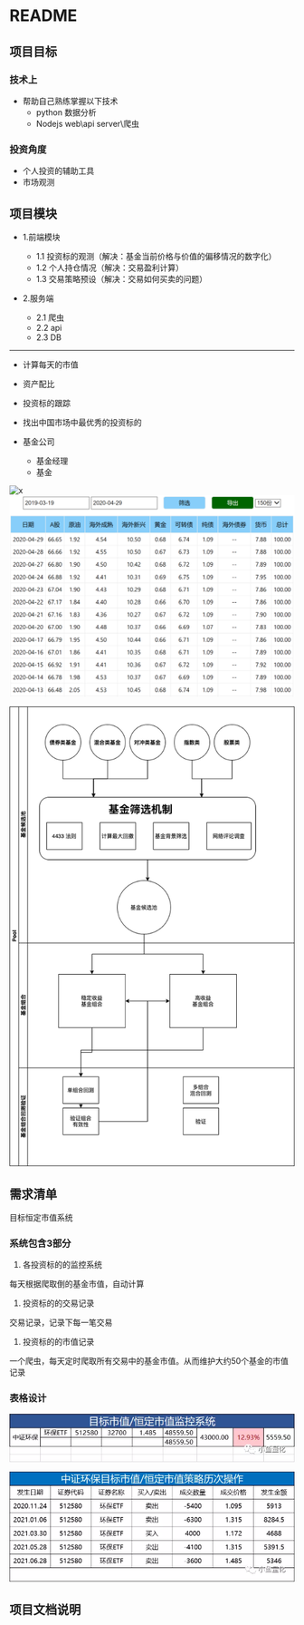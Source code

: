 # README

## 项目目标

### 技术上

- 帮助自己熟练掌握以下技术
  - python 数据分析
  - Nodejs web\api server\爬虫

### 投资角度

- 个人投资的辅助工具
- 市场观测

## 项目模块

- 1.前端模块
  - 1.1 投资标的观测（解决：基金当前价格与价值的偏移情况的数字化）
  - 1.2 个人持仓情况（解决：交易盈利计算）
  - 1.3 交易策略预设（解决：交易如何买卖的问题）

- 2.服务端
  - 2.1 爬虫
  - 2.2 api
  - 2.3 DB

----
  - 计算每天的市值
  - 资产配比
  - 投资标的跟踪


- 找出中国市场中最优秀的投资标的

- 基金公司
  - 基金经理
  - 基金




![x](https://raw.githubusercontent.com/tongweizj/MaxNotes_Img/main/img/ggf-1.png)
![image-20210226122359483](img/image-20210226122359483.png)

![蓝图](img/%E8%93%9D%E5%9B%BE.png)

## 需求清单

目标恒定市值系统

### 系统包含3部分

1. 各投资标的的监控系统

每天根据爬取倒的基金市值，自动计算

1. 投资标的的交易记录

交易记录，记录下每一笔交易

1. 投资标的的市值记录

一个爬虫，每天定时爬取所有交易中的基金市值。从而维护大约50个基金的市值记录

### 表格设计

![图片](img/640)

![图片](img/640-20210702102617170)

## 项目文档说明
